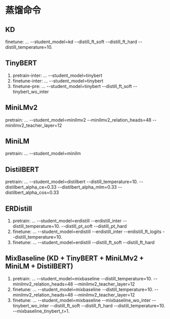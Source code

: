 # 蒸馏命令
## KD
finetune: ... --student_model=kd --distill_ft_soft --distill_ft_hard --distill_temperature=10.

## TinyBERT
1. pretrain-inter: ... --student_model=tinybert
2. finetune-inter: ... --student_model=tinybert
3. finetune-pre: ... --student_model=tinybert --distill_ft_soft --tinybert_wo_inter

## MiniLMv2
pretrain: ... --student_model=minilmv2 --minilmv2_relation_heads=48 --minilmv2_teacher_layer=12

## MiniLM
pretrain: ... --student_model=minilm

## DistilBERT
pretrain: ... --student_model=distilbert --distill_temperature=10. --distilbert_alpha_ce=0.33 --distilbert_alpha_mlm=0.33 --distilbert_alpha_cos=0.33

## ERDistill
1. pretrain: ... --student_model=erdistill --erdistill_inter --distill_temperature=10. --distill_pt_soft --distill_pt_hard
2. finetune: ... --student_model=erdistill --erdistill_inter --erdistill_ft_logits --distill_temperature=10.
3. finetune: ... --student_model=erdistill --distill_ft_soft --distill_ft_hard

## MixBaseline (KD + TinyBERT + MiniLMv2 + MiniLM + DistilBERT)
1. pretrain: ... --student_model=mixbaseline --distill_temperature=10. --minilmv2_relation_heads=48 --minilmv2_teacher_layer=12
2. finetune: ... --student_model=mixbaseline --distill_temperature=10. --minilmv2_relation_heads=48 --minilmv2_teacher_layer=12
3. finetune: ... --student_model=mixbaseline --mixbaseline_wo_inter --tinybert_wo_inter --distill_ft_soft --distill_ft_hard --distill_temperature=10. --mixbaseline_tinybert_t=1.
